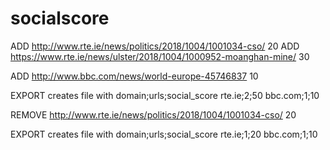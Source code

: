 # socialscore


ADD http://www.rte.ie/news/politics/2018/1004/1001034-cso/ 20
ADD https://www.rte.ie/news/ulster/2018/1004/1000952-moanghan-mine/ 30

ADD http://www.bbc.com/news/world-europe-45746837 10

EXPORT creates file with
domain;urls;social_score
rte.ie;2;50
bbc.com;1;10

REMOVE http://www.rte.ie/news/politics/2018/1004/1001034-cso/ 20

EXPORT creates file with 
domain;urls;social_score
rte.ie;1;20
bbc.com;1;10